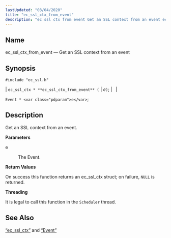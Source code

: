 ```yaml
---
lastUpdated: "03/04/2020"
title: "ec_ssl_ctx_from_event"
description: "ec ssl ctx from event Get an SSL context from an event ec ssl ctx ec ssl ctx from event e Event e Get an SSL context from an event e The Event On success this function returns an ec ssl ctx struct on failure NULL is returned It is..."
---
```


<a name="apis.ec_ssl_ctx_from_event"></a> 
## Name

ec_ssl_ctx_from_event — Get an SSL context from an event

## Synopsis

`#include "ec_ssl.h"`

| `ec_ssl_ctx * **ec_ssl_ctx_from_event** (` | <var class="pdparam">e</var>`)`; |   |

`Event * <var class="pdparam">e</var>`;<a name="idp62711728"></a> 
## Description

Get an SSL context from an event.

**<a name="idp62712944"></a> Parameters**

<dl class="variablelist">

<dt>e</dt>

<dd>

The Event.

</dd>

</dl>

**<a name="idp62715648"></a> Return Values**

On success this function returns an ec_ssl_ctx struct; on failure, `NULL` is returned.

**<a name="idp62717056"></a> Threading**

It is legal to call this function in the `Scheduler` thread.

<a name="idp62718912"></a> 
## See Also

[“ec_ssl_ctx”](/momentum/3/3-api/structs-ec-ssl-ctx) and [“Event”](/momentum/3/3-api/structs-event)